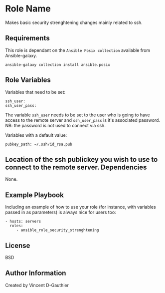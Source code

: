 Role Name
=========

Makes basic security strenghtening changes mainly related to ssh.

Requirements
------------

This role is dependant on the `Ansible Posix collection` available from Ansible-galaxy.

```
ansible-galaxy collection install ansible.posix
```

Role Variables
--------------
Variables that need to be set:
```
ssh_user:
ssh_user_pass:
```

The variable `ssh_user` needs to be set to the user who is going to have access to the remote server and `ssh_user_pass` is it's associated password.
NB: the password is not used to connect via ssh.

Variables with a default value:

```jinja2
pubkey_path: ~/.ssh/id_rsa.pub
```

Location of the ssh publickey you wish to use to connect to the remote server.
Dependencies
------------

None.

Example Playbook
----------------

Including an example of how to use your role (for instance, with variables passed in as parameters) is always nice for users too:

    - hosts: servers
      roles:
         - ansible_role_security_strenghtening

License
-------

BSD

Author Information
------------------

Created by Vincent D-Gauthier

